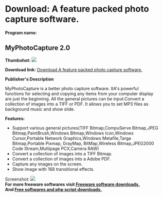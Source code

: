 # Download: A feature packed photo capture software.

**Program name:**

## MyPhotoCapture 2.0

  
**Thumbshot:** ![](http://www.freewarefiles.com/screenshot/myphotocapture_md.gif)   
  
**Download link:** [Download A feature packed photo capture software.](http://freesoftwares.boysofts.com/MyPhotoCapture-V_program_20236.html)  
  


**Publisher's Description**  
  


MyPhotoCapture is a better photo capture software. ItA's powerful functions for selecting and copying any items from your computer display are just the beginning. All the general pictures can be input.Convert a collection of images into a TIFF or PDF. It allows you to set MP3 files as background music and show slide. 

**Features:**

  * Support various general pictures(TIFF Bitmap,CompuServe Bitmap,JPEG Bitmap,PaintBrush,Windows Bitmap,Windows Icon,Windows Cursor,Portable Network Graphics,Windows Metafile,Targa Bitmap,Portable Pixmap, GrayMap, BitMap,Wireless Bitmap,JPEG2000 Code Stream,Multipage PCX,Camera RAW) 
  * Convert a collection of images into a TIFF Bitmap. 
  * Convert a collection of images into a Adobe PDF. 
  * Capture any images on the screen. 
  * Show image with 168 transitional effects. 

  
  
Screenshot: ![](http://www.freewarefiles.com/screenshot/myphotocapture.gif)   
**For more freeware softwares visit [Freeware software downloads.](http://freesoftwares.boysofts.com/)**   
**And [Free softwares and php script downloads.](http://www.boysofts.com/)**
